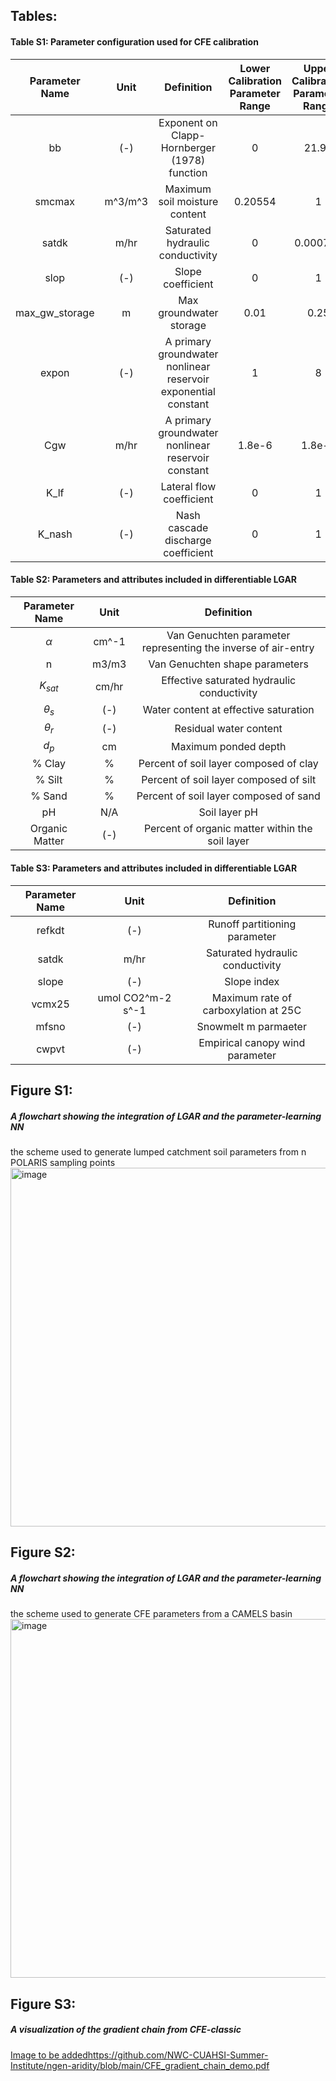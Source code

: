 ## Tables:
#### Table S1: Parameter configuration used for CFE calibration

| Parameter Name | Unit | Definition | Lower Calibration Parameter Range | Upper Calibration Parameter Range |
| :------------: | :--: | :--------: | :-------------------------------: | :-------------------------------: | 
| bb | (-) | Exponent on Clapp-Hornberger (1978) function | 0 | 21.94 | 
| smcmax | m^3/m^3 | Maximum soil moisture content | 0.20554 | 1 | 
| satdk | m/hr | Saturated hydraulic conductivity | 0 | 0.000726 | 
| slop | (-) | Slope coefficient | 0 | 1 | 
| max_gw_storage | m | Max groundwater storage | 0.01 | 0.25 | 
| expon | (-) | A primary groundwater nonlinear reservoir exponential constant | 1 | 8 | 
| Cgw | m/hr | A primary groundwater nonlinear reservoir constant | 1.8e-6 | 1.8e-3 | 
| K_lf | (-) | Lateral flow coefficient | 0 | 1 | 
| K_nash | (-) | Nash cascade discharge coefficient | 0 | 1 | 

#### Table S2: Parameters and attributes included in differentiable LGAR

| Parameter Name | Unit | Definition | 
| :------------: | :--: | :--------: |
| $\alpha$ | cm^-1 | Van Genuchten parameter representing the inverse of air-entry| 
| n | m3/m3 | Van Genuchten shape parameters | 
| $K_{sat}$ | cm/hr | Effective saturated hydraulic conductivity | 
| $\theta_{s}$ | (-) | Water content at effective saturation |
| $\theta_{r}$ | (-) | Residual water content |
| $d_{p}$ | cm | Maximum ponded depth | 
| % Clay | % | Percent of soil layer composed of clay | 
| % Silt | % | Percent of soil layer composed of silt | 
| % Sand | % | Percent of soil layer composed of sand | 
| pH | N/A | Soil layer pH | 
| Organic Matter | (-) | Percent of organic matter within the soil layer | 

#### Table S3: Parameters and attributes included in differentiable LGAR

| Parameter Name | Unit | Definition | 
| :------------: | :--: | :--------: |
| refkdt | (-) |  Runoff partitioning parameter | 
| satdk | m/hr |  Saturated hydraulic conductivity | 
| slope | (-) | Slope index | 
| vcmx25 |  umol CO2^m-2 s^-1  |  Maximum rate of carboxylation at 25C |
| mfsno | (-) |  Snowmelt m parmaeter |
| cwpvt | (-) | Empirical canopy wind parameter | 

## Figure S1: 
##### A flowchart showing the integration of LGAR and the parameter-learning NN

the scheme used to generate lumped catchment soil parameters from n POLARIS sampling points
<img width="574" alt="image" src="https://github.com/NWC-CUAHSI-Summer-Institute/ngen-aridity/assets/16233925/26fad83b-1a25-4522-8544-cdd09c179d8e">

## Figure S2: 
##### A flowchart showing the integration of LGAR and the parameter-learning NN

the scheme used to generate CFE parameters from a CAMELS basin
<img width="574" alt="image" src="https://github.com/NWC-CUAHSI-Summer-Institute/ngen-aridity/assets/52061672/a74a7729-df85-4123-add5-a2682a84cdd5">

## Figure S3: 
##### A visualization of the gradient chain from CFE-classic
[Image to be added](https://github.com/NWC-CUAHSI-Summer-Institute/ngen-aridity/blob/main/CFE_gradient_chain_demo.pdf)https://github.com/NWC-CUAHSI-Summer-Institute/ngen-aridity/blob/main/CFE_gradient_chain_demo.pdf
